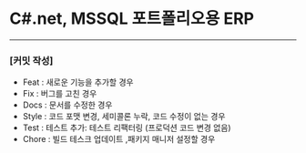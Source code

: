 # C#.net, MSSQL 포트폴리오용 ERP

<hr>

### [커밋 작성]
 - Feat : 새로운 기능을 추가할 경우
 - Fix : 버그를 고친 경우
 - Docs : 문서를 수정한 경우
 - Style : 코드 포맷 변경, 세미콜론 누락, 코드 수정이 없는 경우
 - Test : 테스트 추가: 테스트 리팩터링 (프로덕션 코드 변경 없음)
 - Chore : 빌드 테스크 업데이트 ,패키지 매니저 설정할 경우
